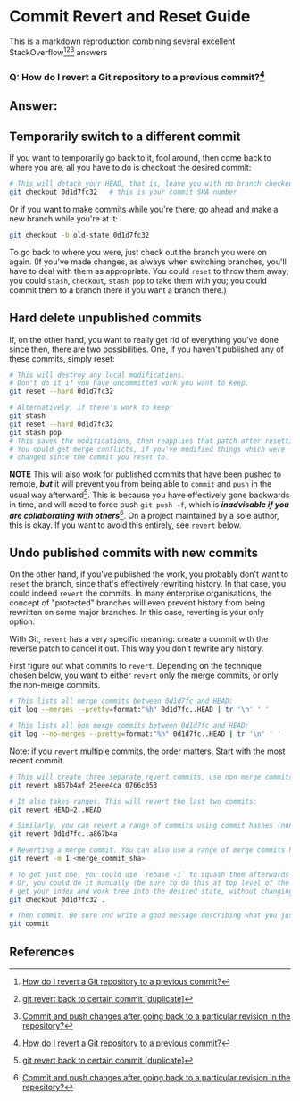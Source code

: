 # Commit Revert and Reset Guide

This is a markdown reproduction combining several excellent StackOverflow[^1][^2][^3] answers
### Q: How do I revert a Git repository to a previous commit?[^1]

## Answer:

## Temporarily switch to a different commit

If you want to temporarily go back to it, fool around, then come back to where you are, all you have to do is checkout the desired commit:

```bash
# This will detach your HEAD, that is, leave you with no branch checked out:
git checkout 0d1d7fc32   # this is your commit SHA number
```

Or if you want to make commits while you're there, go ahead and make a new branch while you're at it:

```bash
git checkout -b old-state 0d1d7fc32
```

To go back to where you were, just check out the branch you were on again. (If you've made changes, as always when switching branches, you'll have to deal with them as appropriate. 
You could `reset` to throw them away; you could `stash`, `checkout`, `stash pop` to take them with you; you could commit them to a branch there if you want a branch there.)

## Hard delete unpublished commits

If, on the other hand, you want to really get rid of everything you've done since then, there are two possibilities. 
One, if you haven't published any of these commits, simply reset:

```bash
# This will destroy any local modifications.
# Don't do it if you have uncommitted work you want to keep.
git reset --hard 0d1d7fc32

# Alternatively, if there's work to keep:
git stash
git reset --hard 0d1d7fc32
git stash pop
# This saves the modifications, then reapplies that patch after resetting.
# You could get merge conflicts, if you've modified things which were
# changed since the commit you reset to.
```

**NOTE** This will also work for published commits that have been pushed to remote, ***but*** it will prevent you from being able to `commit` and `push` in the usual way afterward[^2]. 
This is because you have effectively gone backwards in time, and will need to force push `git push -f`, which is ***inadvisable if you are collaborating with others***[^3]. 
On a project maintained by a sole author, this is okay.
If you want to avoid this entirely, see `revert` below.

## Undo published commits with new commits

On the other hand, if you've published the work, you probably don't want to `reset` the branch, since that's effectively rewriting history. In that case, you could indeed `revert` the commits. In many enterprise organisations, the concept of "protected" branches will even prevent history from being rewritten on some major branches. In this case, reverting is your only option.

With Git, `revert` has a very specific meaning: create a commit with the reverse patch to cancel it out. This way you don't rewrite any history.

First figure out what commits to `revert`. Depending on the technique chosen below, you want to either `revert` only the merge commits, or only the non-merge commits.

```bash
# This lists all merge commits between 0d1d7fc and HEAD:
git log --merges --pretty=format:"%h" 0d1d7fc..HEAD | tr '\n' ' '

# This lists all non merge commits between 0d1d7fc and HEAD:
git log --no-merges --pretty=format:"%h" 0d1d7fc..HEAD | tr '\n' ' '
```

Note: if you `revert` multiple commits, the order matters. Start with the most recent commit.

```bash
# This will create three separate revert commits, use non merge commits only:
git revert a867b4af 25eee4ca 0766c053

# It also takes ranges. This will revert the last two commits:
git revert HEAD~2..HEAD

# Similarly, you can revert a range of commits using commit hashes (non inclusive of first hash):
git revert 0d1d7fc..a867b4a

# Reverting a merge commit. You can also use a range of merge commits here.
git revert -m 1 <merge_commit_sha>

# To get just one, you could use `rebase -i` to squash them afterwards
# Or, you could do it manually (be sure to do this at top level of the repo)
# get your index and work tree into the desired state, without changing HEAD:
git checkout 0d1d7fc32 .

# Then commit. Be sure and write a good message describing what you just did
git commit
```

## References

[^1]: [How do I revert a Git repository to a previous commit?](https://stackoverflow.com/questions/4114095/how-do-i-revert-a-git-repository-to-a-previous-commit)
[^2]: [git revert back to certain commit [duplicate]](https://stackoverflow.com/questions/6794110/git-revert-back-to-certain-commit)
[^3]: [Commit and push changes after going back to a particular revision in the repository?](https://stackoverflow.com/questions/38229852/commit-and-push-changes-after-going-back-to-a-particular-revision-in-the-reposit)